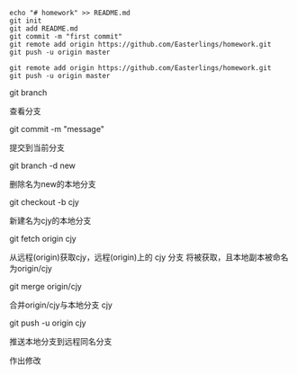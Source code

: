 ```git
echo "# homework" >> README.md
git init
git add README.md
git commit -m "first commit"
git remote add origin https://github.com/Easterlings/homework.git
git push -u origin master
```



```git
git remote add origin https://github.com/Easterlings/homework.git
git push -u origin master
```
git branch

查看分支

git commit -m "message"

提交到当前分支

git branch -d new

删除名为new的本地分支

git checkout -b cjy

新建名为cjy的本地分支

git fetch origin cjy

从远程(origin)获取cjy，远程(origin)上的 cjy 分支 将被获取，且本地副本被命名为origin/cjy 

git merge origin/cjy

合并origin/cjy与本地分支 cjy

git push -u origin cjy

推送本地分支到远程同名分支


作出修改


